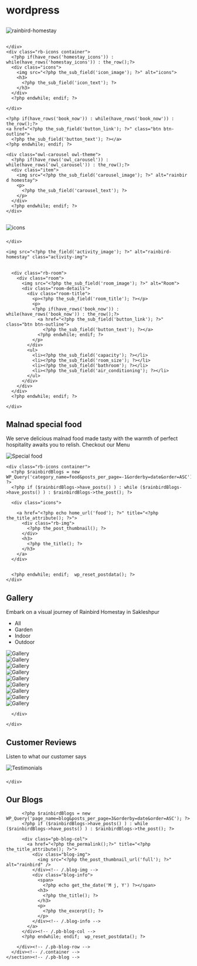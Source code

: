 # wordpress

<?php
/**
 * The template for displaying all pages
 *
 * This is the template that displays all pages by default.
 * Please note that this is the WordPress construct of pages
 * and that other 'pages' on your WordPress site may use a
 * different template.
 *
 * @link https://codex.wordpress.org/Template_Hierarchy
 *
 * @package rainbird
 */

get_header(); ?>

<main id="primary" class="site-main">

  <section class="satic-areas">
    <div class="satic-area">
      <div class="dynamic-area1"></div>
      <div class="dynamic-area2"></div>
      <div class="rb-homestay-content">
        <h1>
          <?php the_field('homestay_highlight_text'); ?>
        </h1>
        <img src="<?php the_field('banner'); ?>" alt="rainbird-homestay">
      </div>
    </div>
  </section>
  <section class="rb_banner">
    <div class="rb_homestay">
      <h2>
        <?php the_field('homestay_title'); ?>
      </h2>
      <p>
        <?php the_field('homestay_title_content'); ?>
      </p>

    </div>
    <div class="rb-icons container">
      <?php if(have_rows('homestay_icons')) : while(have_rows('homestay_icons')) : the_row();?>
      <div class="icons">
        <img src="<?php the_sub_field('icon_image'); ?>" alt="icons">
        <h3>
          <?php the_sub_field('icon_text'); ?>
        </h3>
      </div>
      <?php endwhile; endif; ?>

    </div>

    <?php if(have_rows('book_now')) : while(have_rows('book_now')) : the_row();?>
    <a href="<?php the_sub_field('button_link'); ?>" class="btn btn-outline">
      <?php the_sub_field('button_text'); ?></a>
    <?php endwhile; endif; ?>

  </section>

  <section class="rb-paradise">

    <div class="owl-carousel owl-theme">
      <?php if(have_rows('owl_carousel')) : while(have_rows('owl_carousel')) : the_row();?>
      <div class="item">
        <img src="<?php the_sub_field('carousel_image'); ?>" alt="rainbir d homestay">
        <p>
          <?php the_sub_field('carousel_text'); ?>
        </p>
      </div>
      <?php endwhile; endif; ?>
    </div>

  </section>

  <section class="rb-activities">
    <div class="rb_homestay">
      <h2>
        <?php the_field('activity_title'); ?>
      </h2>
      <p>
        <?php the_field('activity_content'); ?>
      </p>
    </div>
    <div class="rb-icons container">
      <?php if(have_rows('activity_icons')) : while(have_rows('activity_icons')) : the_row();?>
      <div class="icons">
        <img src="<?php the_sub_field('activity_icons'); ?>" alt="icons">
        <h3>
          <?php the_sub_field('activity_text'); ?>
        </h3>
      </div>
      <?php endwhile; endif; ?>

    </div>

    <img src="<?php the_field('activity_image'); ?>" alt="rainbird-homestay" class="activity-img">
  </section>

  <section class="rb-rooms container">
    <div class="rb_homestay">
      <h2><?php the_field('our_rooms'); ?></h2>
      <p><?php the_field('room_content'); ?></p>
    </div>
    <div class="rb-room-details">
    <?php if(have_rows('rooms')) : while(have_rows('rooms')) : the_row();?>

      <div class="rb-room">
        <div class="room">
          <img src="<?php the_sub_field('room_image'); ?>" alt="Room">
          <div class="room-details">
            <div class="room-title">
              <p><?php the_sub_field('room_title'); ?></p>
              <p>
              <?php if(have_rows('book_now')) : while(have_rows('book_now')) : the_row();?>
                <a href="<?php the_sub_field('button_link'); ?>" class="btn btn-outline">
                  <?php the_sub_field('button_text'); ?></a>
                <?php endwhile; endif; ?>
              </p>
            </div>
            <ul>
              <li><?php the_sub_field('capacity'); ?></li>
              <li><?php the_sub_field('room_size'); ?></li>
              <li><?php the_sub_field('bathroom'); ?></li>
              <li><?php the_sub_field('air_conditioning'); ?></li>
            </ul>
          </div>
        </div>
      </div>
      <?php endwhile; endif; ?>

    </div>
  </section>

  <section class="rb-special-food">
    <div class="rb_homestay">
      <h2>Malnad special food</h2>
      <p>We serve delicious malnad food made tasty with the warmth of perfect hospitality awaits you to relish. Checkout
        our Menu</p>
    </div>
    <img src="<?php echo get_template_directory_uri();?>/img/spices-png.png" alt="Special food" class="special-food">

    <div class="rb-icons container">
      <?php $rainbirdBlogs = new WP_Query('category_name=food&posts_per_page=-1&orderby=date&order=ASC'); ?>
      <?php if ($rainbirdBlogs->have_posts() ) : while ($rainbirdBlogs->have_posts() ) : $rainbirdBlogs->the_post(); ?>

      <div class="icons">

        <a href="<?php echo home_url('food'); ?>" title="<?php the_title_attribute(); ?>">
          <div class="rb-img">
            <?php the_post_thumbnail(); ?>
          </div>
          <h3>
            <?php the_title(); ?>
          </h3>
        </a>
      </div>


      <?php endwhile; endif;  wp_reset_postdata(); ?>
    </div>
  </section>

  <section class="rb-gallery container">
    <div class="rb_homestay">
      <h2>Gallery</h2>
      <p>Embark on a visual journey of Rainbird Homestay in Sakleshpur</p>
    </div>
    <div class="filters">
      <ul>
        <li class="active" data-filter="*">All</li>
        <li data-filter=".garden">Garden</li>
        <li data-filter=".indoor">Indoor</li>
        <li data-filter=".outdoor">Outdoor</li>
      </ul>
      <div class="rb-item grid ">
        <div class="all garden">
          <img src="<?php echo get_template_directory_uri();?>/img/gallery1.png" data-darkbox="<?php echo get_template_directory_uri();?>/img/gallery1.png"
           alt="Gallery" data-darkbox-group="one">
        </div>
        <div class="all garden outdoor">
          <img src="<?php echo get_template_directory_uri();?>/img/gallery2.png" data-darkbox="<?php echo get_template_directory_uri();?>/img/gallery2.png"
           alt="Gallery" data-darkbox-group="one">
        </div>
        <div class="all indoor">
          <img src="<?php echo get_template_directory_uri();?>/img/gallery3.png" data-darkbox="<?php echo get_template_directory_uri();?>/img/gallery3.png"
           alt="Gallery" data-darkbox-group="one">
        </div>
        <div class="all garden outdoor">
          <img src="<?php echo get_template_directory_uri();?>/img/gallery4.png" data-darkbox="<?php echo get_template_directory_uri();?>/img/gallery4.png"
           alt="Gallery" data-darkbox-group="one">
        </div>
        <div class="all indoor">
          <img src="<?php echo get_template_directory_uri();?>/img/gallery5.png" data-darkbox="<?php echo get_template_directory_uri();?>/img/gallery5.png"
           alt="Gallery" data-darkbox-group="one">
        </div>
        <div class="all garden outdoor">
          <img src="<?php echo get_template_directory_uri();?>/img/gallery6.png" data-darkbox="<?php echo get_template_directory_uri();?>/img/gallery6.png"
           alt="Gallery" data-darkbox-group="one">
        </div>
        <div class="all garden outdoor">
          <img src="<?php echo get_template_directory_uri();?>/img/gallery7.png" data-darkbox="<?php echo get_template_directory_uri();?>/img/gallery7.png"
           alt="Gallery" data-darkbox-group="one">
        </div>
        <div class="all ">
          <img src="<?php echo get_template_directory_uri();?>/img/gallery8.png" data-darkbox="<?php echo get_template_directory_uri();?>/img/gallery8.png"
           alt="Gallery" data-darkbox-group="one">
        </div>
        <div class="all indoor">
          <img src="<?php echo get_template_directory_uri();?>/img/gallery9.png" data-darkbox="<?php echo get_template_directory_uri();?>/img/gallery9.png"
           alt="Gallery" data-darkbox-group="one">
        </div>

      </div>

    </div>

  </section>

  <section class="rb-testimonials">
    <div class="rb_homestay">
      <h2>Customer Reviews</h2>
      <p>Listen to what our customer says</p>
    </div>
    <div class="owl-carousel owl-theme">
      <?php if(have_rows('customer_reviews')) : while(have_rows('customer_reviews')) : the_row();?>
      <div class="testimonial item">
        <div class="rb-img">
          <img src="<?php the_sub_field('customer_image'); ?>" alt="Testimonials">
        </div>
        <h3><?php the_sub_field('customer_name'); ?></h3>
        <p><?php the_sub_field('details'); ?></p>
      </div>
      <?php endwhile; endif; ?>
      
    </div>
  </section>

  <section class="rb-blog">
    <div class="rb_homestay">
      <h2>Our Blogs</h2>
    </div>
    <section class="pb-blog blogs">
      <div class="container">
        <div class="pb-blog-row">

          <?php $rainbirdBlogs = new WP_Query('page_name=blog&posts_per_page=3&orderby=date&order=ASC'); ?>
          <?php if ($rainbirdBlogs->have_posts() ) : while ($rainbirdBlogs->have_posts() ) : $rainbirdBlogs->the_post(); ?>

          <div class="pb-blog-col">
            <a href="<?php the_permalink();?>" title="<?php the_title_attribute(); ?>">
              <div class="blog-img">
                <img src="<?php the_post_thumbnail_url('full'); ?>" alt="rainbird" />
              </div><!-- /.blog-img -->
              <div class="blog-info">
                <span>
                  <?php echo get_the_date('M j, Y') ?></span>
                <h3>
                  <?php the_title(); ?>
                </h3>
                <p>
                  <?php the_excerpt(); ?>
                </p>
              </div><!-- /.blog-info -->
            </a>
          </div><!-- /.pb-blog-col -->
          <?php endwhile; endif;  wp_reset_postdata(); ?>

        </div><!-- /.pb-blog-row -->
      </div><!-- /.container -->
    </section><!-- /.pb-blog -->

  </section><!-- /.rb-blog -->


  </body>



</main><!-- #primary -->

<?php
get_footer();
